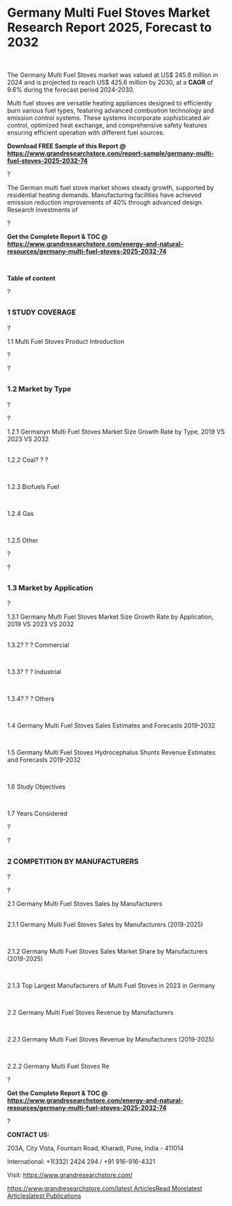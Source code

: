 <h1>Germany Multi Fuel Stoves Market Research Report 2025, Forecast to 2032</h1><br/><p>The Germany Multi Fuel Stoves market was valued at US$ 245.8 million in 2024 and is projected to reach US$ 425.6 million by 2030, at a <strong>CAGR</strong> of 9.6% during the forecast period 2024-2030.</p>
 
 
 
 <p>Multi fuel stoves are versatile heating appliances designed to efficiently burn various fuel types, featuring advanced combustion technology and emission control systems. These systems incorporate sophisticated air control, optimized heat exchange, and comprehensive safety features ensuring efficient operation with different fuel sources.</p>
 
 
 
 <div><b>Download FREE Sample of this Report @ <a href="https://www.grandresearchstore.com/report-sample/germany-multi-fuel-stoves-2025-2032-74">https://www.grandresearchstore.com/report-sample/germany-multi-fuel-stoves-2025-2032-74</a></b></div>
 
 
 
 <p>? </p>
 
 
 
 <p>The German multi fuel stove market shows steady growth, supported by residential heating demands. Manufacturing facilities have achieved emission reduction improvements of 40% through advanced design. Research investments of</p>
 
 
 
 <p>? </p>
 
 
 
 <div><b>Get the Complete Report & TOC @ <a href="https://www.grandresearchstore.com/energy-and-natural-resources/germany-multi-fuel-stoves-2025-2032-74">https://www.grandresearchstore.com/energy-and-natural-resources/germany-multi-fuel-stoves-2025-2032-74</a></b></div>
 
 
 
 <p><br />
 
 <b>Table of content</b></p>
 
 
 
 <p>? </p>
 
 
 
 <h2><span style="font-size:16px"><strong>1 STUDY COVERAGE</strong></span></h2>
 
 
 
 <p>? </p>
 
 
 
 <p>1.1 Multi Fuel Stoves Product Introduction</p>
 
 
 
 <p>? </p>
 
 
 
 <p>? </p>
 
 
 
 <h2><span style="font-size:16px"><strong>1.2 Market by Type</strong></span></h2>
 
 
 
 <p>? </p>
 
 
 
 <p>? </p>
 
 
 
 <p>1.2.1 Germanyn Multi Fuel Stoves Market Size Growth Rate by Type, 2019 VS 2023 VS 2032<br />
 
 <br />
 
 1.2.2 Coal? ? ? <br />
 
 <br />
 
 1.2.3 Biofuels Fuel<br />
 
 <br />
 
 1.2.4 Gas<br />
 
 <br />
 
 1.2.5 Other<br />
 
 ? </p>
 
 
 
 <p>? </p>
 
 
 
 <h2><span style="font-size:16px"><strong>1.3 Market by Application</strong></span></h2>
 
 
 
 <p>? </p>
 
 
 
 <p>1.3.1 Germany Multi Fuel Stoves Market Size Growth Rate by Application, 2019 VS 2023 VS 2032<br />
 
 <br />
 
 1.3.2? ? ? Commercial<br />
 
 <br />
 
 1.3.3? ? ? Industrial<br />
 
 <br />
 
 1.3.4? ? ? Others<br />
 
 <br />
 
 1.4 Germany Multi Fuel Stoves Sales Estimates and Forecasts 2019-2032<br />
 
 <br />
 
 1.5 Germany Multi Fuel Stoves Hydrocephalus Shunts Revenue Estimates and Forecasts 2019-2032<br />
 
 <br />
 
 1.6 Study Objectives<br />
 
 <br />
 
 1.7 Years Considered</p>
 
 
 
 <p>? </p>
 
 
 
 <p>? </p>
 
 
 
 <h2><span style="font-size:16px"><strong>2 COMPETITION BY MANUFACTURERS</strong></span></h2>
 
 
 
 <p>? </p>
 
 
 
 <p>? </p>
 
 
 
 <p>2.1 Germany Multi Fuel Stoves Sales by Manufacturers<br />
 
 <br />
 
 2.1.1 Germany Multi Fuel Stoves Sales by Manufacturers (2019-2025)<br />
 
 <br />
 
 2.1.2 Germany Multi Fuel Stoves Sales Market Share by Manufacturers (2019-2025)<br />
 
 <br />
 
 2.1.3 Top Largest Manufacturers of Multi Fuel Stoves in 2023 in Germany<br />
 
 <br />
 
 2.2 Germany Multi Fuel Stoves Revenue by Manufacturers<br />
 
 <br />
 
 2.2.1 Germany Multi Fuel Stoves Revenue by Manufacturers (2019-2025)<br />
 
 <br />
 
 2.2.2 Germany Multi Fuel Stoves Re</p>
 
 
 
 <p>? </p>
 
 
 
 <div><b>Get the Complete Report & TOC @ <a href="https://www.grandresearchstore.com/energy-and-natural-resources/germany-multi-fuel-stoves-2025-2032-74">https://www.grandresearchstore.com/energy-and-natural-resources/germany-multi-fuel-stoves-2025-2032-74</a></b></div>
 
 
 
 <p>? </p>
 
 
 
 <p><b>CONTACT US:</b><br />
 
 203A, City Vista, Fountain Road, Kharadi, Pune, India - 411014<br />
 
 International: +1(332) 2424 294 / +91 916-916-4321<br />
 
 Visit: <a href="https://www.grandresearchstore.com/">https://www.grandresearchstore.com/</a><br />
 
 <a href="https://gyeongbokgung.com">https://www.grandresearchstore.com/</a><a href="https://hallyeomaritime.com">latest Articles</a><a href="https://jingwansa.com">Read More</a><a href="https://nguoiviet.jp/">latest Articles</a><a href="https://www.intelmarketresearch.com/">latest Publications</a></p>
